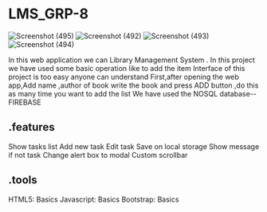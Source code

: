 # LMS_GRP-8
![Screenshot (495)](https://user-images.githubusercontent.com/93584183/178024511-c17b060b-cc29-4aea-9996-488ca76dba81.png)
![Screenshot (492)](https://user-images.githubusercontent.com/93584183/178024535-cea0b307-169c-4b40-85a4-06effc68dc04.png)
![Screenshot (493)](https://user-images.githubusercontent.com/93584183/178024537-187df887-564b-4870-9dbc-20f36996ad97.png)
![Screenshot (494)](https://user-images.githubusercontent.com/93584183/178024541-022ea222-0b3d-4cbb-a296-559bd9e88730.png)

In this web application we can Library Management System .
In this project we have used some basic operation like to add the item
Interface of this project is too easy anyone can understand
First,after opening the web app,Add name ,author of book
write the book and press ADD button ,do this as many time you want to add the list
We have used the NOSQL database--FIREBASE

## .features
Show tasks list
Add new task
Edit task
Save on local storage
Show message if not task
Change alert box to modal
Custom scrollbar

## .tools
HTML5: Basics
Javascript: Basics
Bootstrap: Basics
